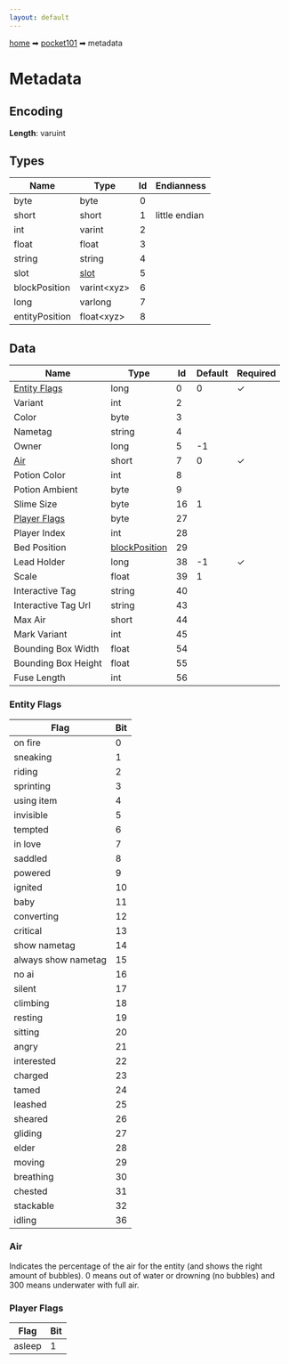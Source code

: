 ```yaml
---
layout: default
---
```


[home](/) ➡ [pocket101](/protocol/pocket101) ➡ metadata

# Metadata

## Encoding

**Length**: varuint

## Types

Name | Type | Id | Endianness
---|---|:---:|---
byte | byte | 0 | 
short | short | 1 | little endian
int | varint | 2 | 
float | float | 3 | 
string | string | 4 | 
slot | [slot](/protocol/pocket101/types/slot) | 5 | 
blockPosition | varint&lt;xyz&gt; | 6 | 
long | varlong | 7 | 
entityPosition | float&lt;xyz&gt; | 8 | 
## Data
Name | Type | Id | Default | Required
---|---|---|---|---
[Entity Flags](#entity-flags) | long | 0 | 0 | ✓
Variant | int | 2 |  |  
Color | byte | 3 |  |  
Nametag | string | 4 |  |  
Owner | long | 5 | -1 |  
[Air](#air) | short | 7 | 0 | ✓
Potion Color | int | 8 |  |  
Potion Ambient | byte | 9 |  |  
Slime Size | byte | 16 | 1 |  
[Player Flags](#player-flags) | byte | 27 |  |  
Player Index | int | 28 |  |  
Bed Position | [blockPosition](/protocol/pocket101/types/block-position) | 29 |  |  
Lead Holder | long | 38 | -1 | ✓
Scale | float | 39 | 1 |  
Interactive Tag | string | 40 |  |  
Interactive Tag Url | string | 43 |  |  
Max Air | short | 44 |  |  
Mark Variant | int | 45 |  |  
Bounding Box Width | float | 54 |  |  
Bounding Box Height | float | 55 |  |  
Fuse Length | int | 56 |  |  
### Entity Flags

Flag | Bit
---|---
on fire | 0
sneaking | 1
riding | 2
sprinting | 3
using item | 4
invisible | 5
tempted | 6
in love | 7
saddled | 8
powered | 9
ignited | 10
baby | 11
converting | 12
critical | 13
show nametag | 14
always show nametag | 15
no ai | 16
silent | 17
climbing | 18
resting | 19
sitting | 20
angry | 21
interested | 22
charged | 23
tamed | 24
leashed | 25
sheared | 26
gliding | 27
elder | 28
moving | 29
breathing | 30
chested | 31
stackable | 32
idling | 36
### Air

Indicates the percentage of the air for the entity (and shows the right amount of bubbles). 0 means out of water or drowning (no bubbles) and 300 means underwater with full air.

### Player Flags

Flag | Bit
---|---
asleep | 1
